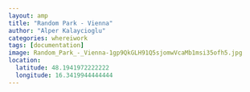 ```yaml
---
layout: amp
title: "Random Park - Vienna"
author: "Alper Kalaycioglu"
categories: whereiwork
tags: [documentation]
image: Random_Park_-_Vienna-1gp9QkGLH91Q5sjomwVcaMb1msi35ofh5.jpg
location:
  latitude: 48.1941972222222
  longitude: 16.3419944444444
---
```

